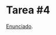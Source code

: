 # Tarea #4

[Enunciado](https://github.com/DataTalksClub/machine-learning-zoomcamp/blob/536cd5cc98359c4dfcdddf5ea7083eb3ef9262f3/cohorts/2025/04-evaluation/homework.md).

